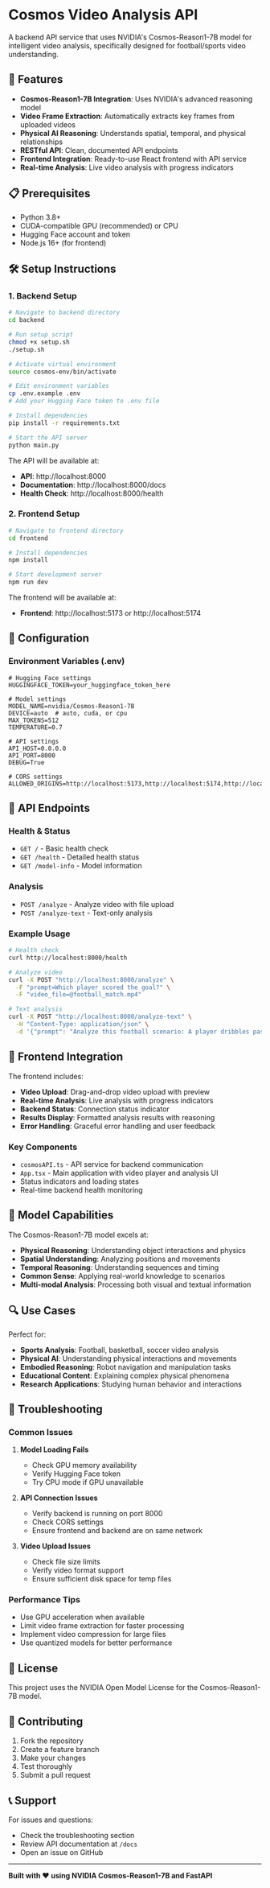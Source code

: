 # Cosmos Video Analysis API

A backend API service that uses NVIDIA's Cosmos-Reason1-7B model for intelligent video analysis, specifically designed for football/sports video understanding.

## 🚀 Features

- **Cosmos-Reason1-7B Integration**: Uses NVIDIA's advanced reasoning model
- **Video Frame Extraction**: Automatically extracts key frames from uploaded videos
- **Physical AI Reasoning**: Understands spatial, temporal, and physical relationships
- **RESTful API**: Clean, documented API endpoints
- **Frontend Integration**: Ready-to-use React frontend with API service
- **Real-time Analysis**: Live video analysis with progress indicators

## 📋 Prerequisites

- Python 3.8+
- CUDA-compatible GPU (recommended) or CPU
- Hugging Face account and token
- Node.js 16+ (for frontend)

## 🛠️ Setup Instructions

### 1. Backend Setup

```bash
# Navigate to backend directory
cd backend

# Run setup script
chmod +x setup.sh
./setup.sh

# Activate virtual environment
source cosmos-env/bin/activate

# Edit environment variables
cp .env.example .env
# Add your Hugging Face token to .env file

# Install dependencies
pip install -r requirements.txt

# Start the API server
python main.py
```

The API will be available at:
- **API**: http://localhost:8000
- **Documentation**: http://localhost:8000/docs
- **Health Check**: http://localhost:8000/health

### 2. Frontend Setup

```bash
# Navigate to frontend directory
cd frontend

# Install dependencies
npm install

# Start development server
npm run dev
```

The frontend will be available at:
- **Frontend**: http://localhost:5173 or http://localhost:5174

## 🔧 Configuration

### Environment Variables (.env)

```env
# Hugging Face settings
HUGGINGFACE_TOKEN=your_huggingface_token_here

# Model settings
MODEL_NAME=nvidia/Cosmos-Reason1-7B
DEVICE=auto  # auto, cuda, or cpu
MAX_TOKENS=512
TEMPERATURE=0.7

# API settings
API_HOST=0.0.0.0
API_PORT=8000
DEBUG=True

# CORS settings
ALLOWED_ORIGINS=http://localhost:5173,http://localhost:5174,http://localhost:3000
```

## 📡 API Endpoints

### Health & Status
- `GET /` - Basic health check
- `GET /health` - Detailed health status
- `GET /model-info` - Model information

### Analysis
- `POST /analyze` - Analyze video with file upload
- `POST /analyze-text` - Text-only analysis

### Example Usage

```bash
# Health check
curl http://localhost:8000/health

# Analyze video
curl -X POST "http://localhost:8000/analyze" \
  -F "prompt=Which player scored the goal?" \
  -F "video_file=@football_match.mp4"

# Text analysis
curl -X POST "http://localhost:8000/analyze-text" \
  -H "Content-Type: application/json" \
  -d '{"prompt": "Analyze this football scenario: A player dribbles past defenders and shoots"}'
```

## 🎯 Frontend Integration

The frontend includes:

- **Video Upload**: Drag-and-drop video upload with preview
- **Real-time Analysis**: Live analysis with progress indicators
- **Backend Status**: Connection status indicator
- **Results Display**: Formatted analysis results with reasoning
- **Error Handling**: Graceful error handling and user feedback

### Key Components

- `cosmosAPI.ts` - API service for backend communication
- `App.tsx` - Main application with video player and analysis UI
- Status indicators and loading states
- Real-time backend health monitoring

## 🧠 Model Capabilities

The Cosmos-Reason1-7B model excels at:

- **Physical Reasoning**: Understanding object interactions and physics
- **Spatial Understanding**: Analyzing positions and movements
- **Temporal Reasoning**: Understanding sequences and timing
- **Common Sense**: Applying real-world knowledge to scenarios
- **Multi-modal Analysis**: Processing both visual and textual information

## 🔍 Use Cases

Perfect for:
- **Sports Analysis**: Football, basketball, soccer video analysis
- **Physical AI**: Understanding physical interactions and movements
- **Embodied Reasoning**: Robot navigation and manipulation tasks
- **Educational Content**: Explaining complex physical phenomena
- **Research Applications**: Studying human behavior and interactions

## 🚨 Troubleshooting

### Common Issues

1. **Model Loading Fails**
   - Check GPU memory availability
   - Verify Hugging Face token
   - Try CPU mode if GPU unavailable

2. **API Connection Issues**
   - Verify backend is running on port 8000
   - Check CORS settings
   - Ensure frontend and backend are on same network

3. **Video Upload Issues**
   - Check file size limits
   - Verify video format support
   - Ensure sufficient disk space for temp files

### Performance Tips

- Use GPU acceleration when available
- Limit video frame extraction for faster processing
- Implement video compression for large files
- Use quantized models for better performance

## 📄 License

This project uses the NVIDIA Open Model License for the Cosmos-Reason1-7B model.

## 🤝 Contributing

1. Fork the repository
2. Create a feature branch
3. Make your changes
4. Test thoroughly
5. Submit a pull request

## 📞 Support

For issues and questions:
- Check the troubleshooting section
- Review API documentation at `/docs`
- Open an issue on GitHub

---

**Built with ❤️ using NVIDIA Cosmos-Reason1-7B and FastAPI**
